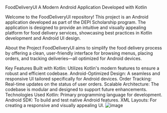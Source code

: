 
FoodDeliveryUI
A Modern Android Application Developed with Kotlin

Welcome to the FoodDeliveryUI repository! This project is an Android application developed as part of the DEPI Scholarship program. The application is designed to provide an intuitive and visually appealing platform for food delivery services, showcasing best practices in Kotlin development and Android UI design.

About the Project
FoodDeliveryUI aims to simplify the food delivery process by offering a clean, user-friendly interface for browsing menus, placing orders, and tracking deliveries—all optimized for Android devices.

Key Features
Built with Kotlin: Utilizes Kotlin's modern features to ensure a robust and efficient codebase.
Android-Optimized Design: A seamless and responsive UI tailored specifically for Android devices.
Order Tracking: Real-time updates on the status of user orders.
Scalable Architecture: The codebase is modular and designed to support future enhancements.
Technologies Used
Kotlin: Primary programming language for development.
Android SDK: To build and test native Android features.
XML Layouts: For creating a responsive and visually appealing UI.
![image](https://github.com/user-attachments/assets/99e8c380-8a0b-43f0-99b6-3c5332f28ca9)

